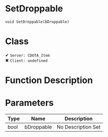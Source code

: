 # SetDroppable
```
void SetDroppable(bDroppable)
```
# Class
✔ `Server: CDOTA_Item`  
✖ `Client: undefined`  

# Function Description

# Parameters
Type|Name|Description
--|--|--
bool|bDroppable|No Description Set
